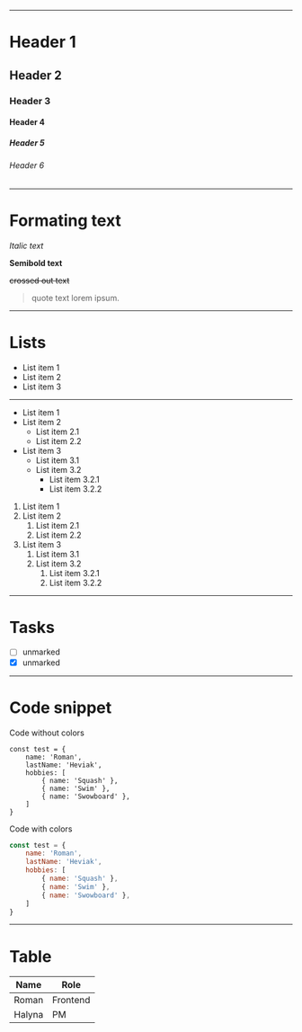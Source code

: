 ***
# Header 1
## Header 2
### Header 3
#### Header 4
##### Header 5
###### Header 6
***

# Formating text

*Italic text*

**Semibold text**

~~crossed out text~~ 

> quote text lorem ipsum.

***

# Lists

- List item 1
- List item 2
- List item 3

***

- List item 1
- List item 2
    - List item 2.1
    - List item 2.2
- List item 3
	- List item 3.1
	- List item 3.2
	    - List item 3.2.1
	    - List item 3.2.2

1. List item 1
2. List item 2
    1. List item 2.1
    2. List item 2.2
3. List item 3
	1. List item 3.1
	2. List item 3.2
	    1. List item 3.2.1
	    2. List item 3.2.2

***

# Tasks

- [ ] unmarked 
- [x] unmarked 

***

# Code snippet

Code without colors

```
const test = {
    name: 'Roman',
    lastName: 'Heviak',
    hobbies: [
        { name: 'Squash' },
        { name: 'Swim' },
        { name: 'Swowboard' },
    ]
}
```

Code with colors

```javascript
const test = {
    name: 'Roman',
    lastName: 'Heviak',
    hobbies: [
        { name: 'Squash' },
        { name: 'Swim' },
        { name: 'Swowboard' },
    ]
}
```

***

# Table

Name      |Role     
----------|---------
Roman     |Frontend 
Halyna    |PM       